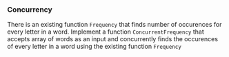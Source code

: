 ### Concurrency
There is an existing function `Frequency` that finds number of occurences for every letter in a word.
Implement a function `ConcurrentFrequency` that accepts array of words as an input and concurrently finds the occurences of every letter in a word using the existing function `Frequency`